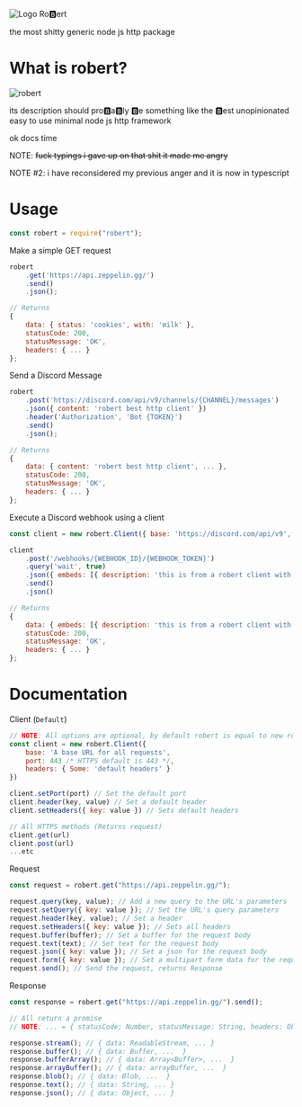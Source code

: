 ![Logo](https://cdn.discordapp.com/emojis/843908573578002512.gif) Ro🅱ert

the most shitty generic node js http package

# What is robert?

![robert](https://cdn.discordapp.com/attachments/861222626915647489/866269177110855690/file.png)

its description should pro🅱a🅱ly 🅱e something like the 🅱est unopinionated easy to use minimal node js http framework

ok docs time

NOTE: ~~fuck typings i gave up on that shit it made me angry~~

NOTE #2: i have reconsidered my previous anger and it is now in typescript

# Usage

```js
const robert = require("robert");
```

Make a simple GET request

```js
robert
    .get('https://api.zeppelin.gg/')
    .send()
    .json();

// Returns
{
    data: { status: 'cookies', with: 'milk' },
    statusCode: 200,
    statusMessage: 'OK',
    headers: { ... }
};
```

Send a Discord Message

```js
robert
    .post('https://discord.com/api/v9/channels/{CHANNEL}/messages')
    .json({ content: 'robert best http client' })
    .header('Authorization', 'Bot {TOKEN}')
    .send()
    .json();

// Returns
{
    data: { content: 'robert best http client', ... },
    statusCode: 200,
    statusMessage: 'OK',
    headers: { ... }
};
```

Execute a Discord webhook using a client

```js
const client = new robert.Client({ base: 'https://discord.com/api/v9', headers: {} /* Optional */ })

client
    .post('/webhooks/{WEBHOOK_ID}/{WEBHOOK_TOKEN}')
    .query('wait', true)
    .json({ embeds: [{ description: 'this is from a robert client with base ' + client.base }] })
    .send()
    .json()

// Returns
{
    data: { embeds: [{ description: 'this is from a robert client with base https://discord.com/api/v9' }], ... },
    statusCode: 200,
    statusMessage: 'OK',
    headers: { ... }
};
```

# Documentation

Client (`Default`)

```js
// NOTE: All options are optional, by default robert is equal to new robert.Client()
const client = new robert.Client({
    base: 'A base URL for all requests',
    port: 443 /* HTTPS default is 443 */,
    headers: { Some: 'default headers' }
})

client.setPort(port) // Set the default port
client.header(key, value) // Set a default header
client.setHeaders({ key: value }) // Sets default headers

// All HTTPS methods (Returns request)
client.get(url)
client.post(url)
...etc
```

Request

```js
const request = robert.get("https://api.zeppelin.gg/");

request.query(key, value); // Add a new query to the URL's parameters
request.setQuery({ key: value }); // Set the URL's query parameters
request.header(key, value); // Set a header
request.setHeaders({ key: value }); // Sets all headers
request.buffer(buffer); // Set a buffer for the request body
request.text(text); // Set text for the request body
request.json({ key: value }); // Set a json for the request body
request.form({ key: value }); // Set a multipart form data for the request body
request.send(); // Send the request, returns Response
```

Response

```js
const response = robert.get("https://api.zeppelin.gg/").send();

// All return a promise
// NOTE: ... = { statusCode: Number, statusMessage: String, headers: Object }

response.stream(); // { data: ReadableStream, ... }
response.buffer(); // { data: Buffer, ...  }
response.bufferArray(); // { data: Array<Buffer>, ...  }
response.arrayBuffer(); // { data: arrayBuffer, ...  }
response.blob(); // { data: Blob, ...  }
response.text(); // { data: String, ... }
response.json(); // { data: Object, ... }
```
